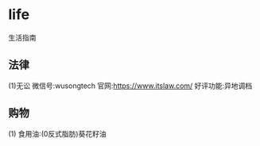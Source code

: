 # life
生活指南
## 法律
(1)无讼
微信号:wusongtech
官网:https://www.itslaw.com/
好评功能:异地调档
## 购物
(1) 食用油:(0反式脂肪)葵花籽油
